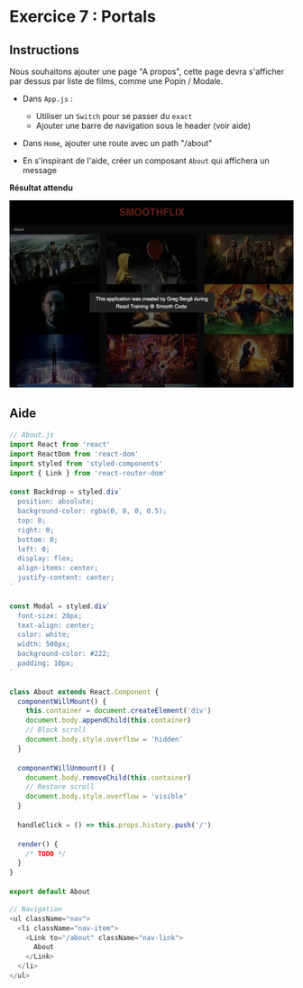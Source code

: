 # Exercice 7 : Portals

## Instructions

Nous souhaitons ajouter une page "A propos", cette page devra s'afficher par dessus par liste de films, comme une Popin / Modale.

* Dans `App.js` :

  * Utiliser un `Switch` pour se passer du `exact`
  * Ajouter une barre de navigation sous le header (voir aide)

* Dans `Home`, ajouter une route avec un path "/about"
* En s'inspirant de l'aide, créer un composant `About` qui affichera un message

**Résultat attendu**

![Résultat](ex-7-result.png)

## Aide

```js
// About.js
import React from 'react'
import ReactDom from 'react-dom'
import styled from 'styled-components'
import { Link } from 'react-router-dom'

const Backdrop = styled.div`
  position: absolute;
  background-color: rgba(0, 0, 0, 0.5);
  top: 0;
  right: 0;
  bottom: 0;
  left: 0;
  display: flex;
  align-items: center;
  justify-content: center;
`

const Modal = styled.div`
  font-size: 20px;
  text-align: center;
  color: white;
  width: 500px;
  background-color: #222;
  padding: 10px;
`

class About extends React.Component {
  componentWillMount() {
    this.container = document.createElement('div')
    document.body.appendChild(this.container)
    // Block scroll
    document.body.style.overflow = 'hidden'
  }

  componentWillUnmount() {
    document.body.removeChild(this.container)
    // Restore scroll
    document.body.style.overflow = 'visible'
  }

  handleClick = () => this.props.history.push('/')

  render() {
    /* TODO */
  }
}

export default About
```

```js
// Navigation
<ul className="nav">
  <li className="nav-item">
    <Link to="/about" className="nav-link">
      About
    </Link>
  </li>
</ul>
```
